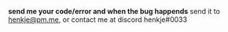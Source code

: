 **send me your code/error and when the bug happends**
send it to henkje@pm.me, or contact me at discord henkje#0033
